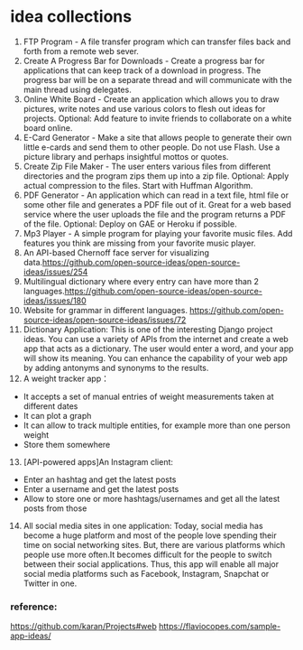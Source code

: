 # idea collections 

1. FTP Program - A file transfer program which can transfer files back and forth from a remote web sever.
2. Create A Progress Bar for Downloads - Create a progress bar for applications that can keep track of a download in progress. The progress bar will be on a separate thread and will communicate with the main thread using delegates.
3. Online White Board - Create an application which allows you to draw pictures, write notes and use various colors to flesh out ideas for projects. Optional: Add feature to invite friends to collaborate on a white board online.
4. E-Card Generator - Make a site that allows people to generate their own little e-cards and send them to other people. Do not use Flash. Use a picture library and perhaps insightful mottos or quotes.
5. Create Zip File Maker - The user enters various files from different directories and the program zips them up into a zip file. Optional: Apply actual compression to the files. Start with Huffman Algorithm.
6. PDF Generator - An application which can read in a text file, html file or some other file and generates a PDF file out of it. Great for a web based service where the user uploads the file and the program returns a PDF of the file. Optional: Deploy on GAE or Heroku if possible.
7. Mp3 Player - A simple program for playing your favorite music files. Add features you think are missing from your favorite music player.
8. An API-based Chernoff face server for visualizing data.https://github.com/open-source-ideas/open-source-ideas/issues/254
9. Multilingual dictionary where every entry can have more than 2 languages.https://github.com/open-source-ideas/open-source-ideas/issues/180
10. Website for grammar in different languages. https://github.com/open-source-ideas/open-source-ideas/issues/72
11.  Dictionary Application: This is one of the interesting Django project ideas. You can use a variety of APIs from the internet and create a web app that acts as a dictionary. The user would enter a word, and your app will show its meaning. You can enhance the capability of your web app by adding antonyms and synonyms to the results. 
12.  A weight tracker app： 
* It accepts a set of manual entries of weight measurements taken at different dates
* It can plot a graph
* It can allow to track multiple entities, for example more than one person weight
* Store them somewhere
13. [API-powered apps]An Instagram client:
* Enter an hashtag and get the latest posts
* Enter a username and get the latest posts
* Allow to store one or more hashtags/usernames and get all the latest posts from those
14. All social media sites in one application:
     Today, social media has become a huge platform and most of the people love spending their time on social networking sites. But, there are various platforms which people use more often.It becomes difficult for the people to switch between their social applications. Thus, this app will enable all major social media platforms such as Facebook, Instagram, Snapchat or Twitter in one.


### reference: 
https://github.com/karan/Projects#web
https://flaviocopes.com/sample-app-ideas/
